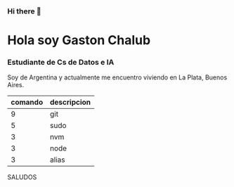 ### Hi there 👋

<!--
**gastonchalub/gastonchalub** is a ✨ _special_ ✨ repository because its `README.md` (this file) appears on your GitHub profile.

Here are some ideas to get you started:

- 🔭 I’m currently working on ...
- 🌱 I’m currently learning ...
- 👯 I’m looking to collaborate on ...
- 🤔 I’m looking for help with ...
- 💬 Ask me about ...
- 📫 How to reach me: ...
- 😄 Pronouns: ...
- ⚡ Fun fact: ...
-->
# Hola soy Gaston Chalub
### Estudiante de Cs de Datos e IA
Soy de Argentina y actualmente me encuentro viviendo en La Plata, Buenos Aires. 

|comando | descripcion |
|--------|-------------|
| 9      | git         | 
| 5      | sudo        |
| 3      | nvm         |
| 3      | node        |
| 3      | alias       |  

SALUDOS
